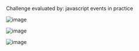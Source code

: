 Challenge evaluated by: javascript events in practice

![image](https://github.com/Signasho/desafio_javascript_en_practica/assets/156260562/b9a0595a-8489-494f-9494-87141f201add)

![image](https://github.com/Signasho/desafio_javascript_en_practica/assets/156260562/94785dd2-e10f-4c99-9563-f6bfb6aa7faa)

![image](https://github.com/Signasho/desafio_javascript_en_practica/assets/156260562/78d8fefb-8bec-4e8f-902d-ede0487a8585)







